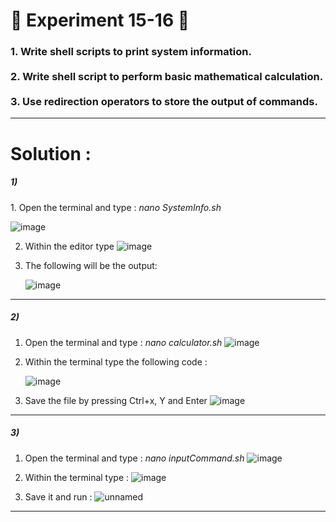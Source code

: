 <h1>
  🚀 Experiment 15-16 🚀
</h1>

<h3>
  1. Write shell scripts to print system information. <br><br>
  2. Write shell script to perform basic mathematical calculation.<br><br> 
  3. Use redirection operators to store the output of commands. 
</h3>

<hr>

<h1>
  Solution :
</h1>

<h5>
  1) 
</h5>
  1. Open the terminal and type : 
  <i>
    nano SystemInfo.sh
  </i>
  
  ![image](https://github.com/user-attachments/assets/b274b983-5bf1-4fc9-bcdc-b32bbfb0d147)

  2. Within the editor type
     ![image](https://github.com/user-attachments/assets/6e63283d-6dbc-4f35-b8f4-9b54c15b5bb2)

  3. The following will be the output:
     
     ![image](https://github.com/user-attachments/assets/6487ab9f-6012-4863-a5a8-de4ed634604f)
<hr>
<h5>
  2)
</h5>

  1. Open the terminal and type :
     <i>
       nano calculator.sh
     </i>
    ![image](https://github.com/user-attachments/assets/91335967-4acc-466a-99cd-6750e1e4d3f6)

  2. Within the terminal type the following code :

     ![image](https://github.com/user-attachments/assets/6e9c5a0c-a8df-416d-8a6a-48e668b0889d)

3. Save the file by pressing Ctrl+x, Y and Enter
     ![image](https://github.com/user-attachments/assets/bd88240e-73cc-4785-a9b4-c1e3e1543fb3)


  <hr>

  <h5>
    3)
  </h5>

  1. Open the terminal and type :
     <i>nano inputCommand.sh</i>
     ![image](https://github.com/user-attachments/assets/9a0ccc4d-3fe2-410a-90c0-6e736117a285)

  2. Within the terminal type :
       ![image](https://github.com/user-attachments/assets/0eda45f5-f07c-4828-8cea-c5b7201387a1)

  3. Save it and run :
     ![unnamed](https://github.com/user-attachments/assets/75d7d76c-a3c7-4b5b-bd3b-314d8d8f1482)
<hr>

     
